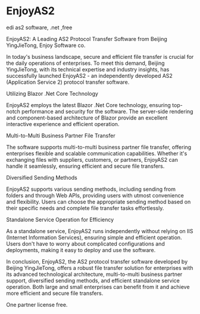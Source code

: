 # EnjoyAS2
edi as2 software, .net ,free

EnjoyAS2: A Leading AS2 Protocol Transfer Software from Beijing YingJieTong, Enjoy Software co.

In today's business landscape, secure and efficient file transfer is crucial for the daily operations of enterprises.
To meet this demand, Beijing YingJieTong, with its technical expertise and industry insights, has successfully launched
EnjoyAS2 - an independently developed AS2 (Application Service 2) protocol transfer software.

Utilizing Blazor .Net Core Technology

EnjoyAS2 employs the latest Blazor .Net Core technology, ensuring top-notch performance and security for the software. 
The server-side rendering and component-based architecture of Blazor provide an excellent interactive experience and efficient operation.

Multi-to-Multi Business Partner File Transfer

The software supports multi-to-multi business partner file transfer, offering enterprises flexible and scalable communication
capabilities. Whether it's exchanging files with suppliers, customers, or partners, EnjoyAS2 can handle it seamlessly,
ensuring efficient and secure file transfers.

Diversified Sending Methods

EnjoyAS2 supports various sending methods, including sending from folders and through Web APIs, providing users with utmost
convenience and flexibility. Users can choose the appropriate sending method based on their specific needs and complete file
transfer tasks effortlessly.

Standalone Service Operation for Efficiency

As a standalone service, EnjoyAS2 runs independently without relying on IIS (Internet Information Services), ensuring simple 
and efficient operation. Users don't have to worry about complicated configurations and deployments, making it easy to deploy
and use the software.

In conclusion, EnjoyAS2, the AS2 protocol transfer software developed by Beijing YingJieTong, offers a robust file transfer
solution for enterprises with its advanced technological architecture, multi-to-multi business partner support, diversified 
sending methods, and efficient standalone service operation. Both large and small enterprises can benefit from it and achieve 
more efficient and secure file transfers.


One partner license free.